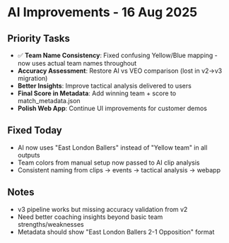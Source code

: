 # AI Improvements - 16 Aug 2025

## Priority Tasks

- ✅ **Team Name Consistency**: Fixed confusing Yellow/Blue mapping - now uses actual team names throughout
- **Accuracy Assessment**: Restore AI vs VEO comparison (lost in v2→v3 migration)
- **Better Insights**: Improve tactical analysis delivered to users  
- **Final Score in Metadata**: Add winning team + score to match_metadata.json
- **Polish Web App**: Continue UI improvements for customer demos

## Fixed Today
- AI now uses "East London Ballers" instead of "Yellow team" in all outputs
- Team colors from manual setup now passed to AI clip analysis
- Consistent naming from clips → events → tactical analysis → webapp

## Notes
- v3 pipeline works but missing accuracy validation from v2
- Need better coaching insights beyond basic team strengths/weaknesses
- Metadata should show "East London Ballers 2-1 Opposition" format